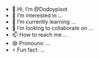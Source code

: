 - 👋 Hi, I’m @Dodoypisot
- 👀 I’m interested in ...
- 🌱 I’m currently learning ...
- 💞️ I’m looking to collaborate on ...
- 📫 How to reach me ...
- 😄 Pronouns: ...
- ⚡ Fun fact: ...

<!---
Dodoypisot/Dodoypisot is a ✨ special ✨ repository because its `README.md` (this file) appears on your GitHub profile.
You can click the Preview link to take a look at your changes.
--->
